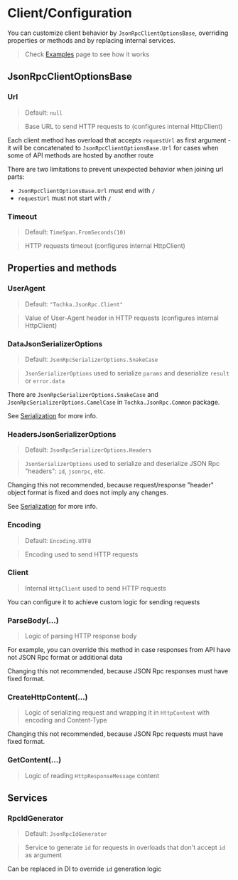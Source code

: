 # Client/Configuration

You can customize client behavior by `JsonRpcClientOptionsBase`, overriding properties or methods and by replacing internal services.

> Check [Examples](examples) page to see how it works

## JsonRpcClientOptionsBase

### Url

> Default: `null`

> Base URL to send HTTP requests to (configures internal HttpClient)

Each client method has overload that accepts `requestUrl` as first argument - it will be concatenated to `JsonRpcClientOptionsBase.Url` for cases when some of API methods are hosted by another route

There are two limitations to prevent unexpected behavior when joining url parts:
 - `JsonRpcClientOptionsBase.Url` must end with `/`
 - `requestUrl` must not start with `/`

### Timeout

> Default: `TimeSpan.FromSeconds(10)`

> HTTP requests timeout (configures internal HttpClient)

## Properties and methods

### UserAgent

> Default: `"Tochka.JsonRpc.Client"`

> Value of User-Agent header in HTTP requests (configures internal HttpClient)

### DataJsonSerializerOptions

> Default: `JsonRpcSerializerOptions.SnakeCase`

> `JsonSerializerOptions` used to serialize `params` and deserialize `result` or `error.data`

There are `JsonRpcSerializerOptions.SnakeCase` and `JsonRpcSerializerOptions.CamelCase` in `Tochka.JsonRpc.Common` package.

See [Serialization](serialization) for more info.

### HeadersJsonSerializerOptions

> Default: `JsonRpcSerializerOptions.Headers`

> `JsonSerializerOptions` used to serialize and deserialize JSON Rpc "headers": `id`, `jsonrpc`, etc.

Changing this not recommended, because request/response "header" object format is fixed and does not imply any changes.

See [Serialization](serialization) for more info.

### Encoding

> Default: `Encoding.UTF8`

> Encoding used to send HTTP requests

### Client

> Internal `HttpClient` used to send HTTP requests

You can configure it to achieve custom logic for sending requests

### ParseBody(...)

> Logic of parsing HTTP response body

For example, you can override this method in case responses from API have not JSON Rpc format or additional data

Changing this not recommended, because JSON Rpc responses must have fixed format.

### CreateHttpContent(...)

> Logic of serializing request and wrapping it in `HttpContent` with encoding and Content-Type

Changing this not recommended, because JSON Rpc requests must have fixed format.

### GetContent(...)

> Logic of reading `HttpResponseMessage` content

## Services

### RpcIdGenerator

> Default: `JsonRpcIdGenerator`

> Service to generate `id` for requests in overloads that don't accept `id` as argument

Can be replaced in DI to override `id` generation logic
